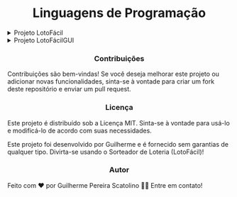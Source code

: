 <h1 align="center">Linguagens de Programação</h1>
<details>
<summary>Projeto LotoFácil</summary>
<h2 align="center">Projeto LotoFácil</h2>
<p>
<p>Este é um projeto de sorteio de números, letras e opção Par ou Ímpar, chamado LotoFácil criado no Visual Studio Code v1.87.2, utilizando as bibliotecas "java.util.Random" e "java.util.Scanner". O funcionamento do sistema é através do terminal, onde os jogadores podem interagir digitando e lendo dados.</p>

<h2 align="center">Funcionalidades</h2>
<p>
<p>O projeto LotoFácil oferece as seguintes funcionalidades:

Sorteio de Números: Gera um número aleatório no intervalo de 0 a 100.

Sorteio de Letras: Gera uma letra aleatória de A a Z.

Opção Par ou Ímpar: Permite ao usuário escolher entre "Par" ou "Ímpar" e gera um resultado aleatório para a escolha feita.</p>

<h2 align="center">Pré Requisitos</h2>
<p>
  
<p>Certifique-se de que você tenha o seguinte instalado no seu ambiente de desenvolvimento:</p>

<h3 align="center">
    <a href="https://www.oracle.com/br/java/technologies/downloads/">🔗 Java JDK 22</a>
</h3>
<p align="center">🚀 Um conjunto de utilitários que permitem criar sistemas de software para a plataforma Java</p>

<h3 align="center">
    <a href="https://code.visualstudio.com">🔗 Visual Studio Code</a>
</h3>
<p align="center">💻 O Visual Studio Code é um editor de código-fonte desenvolvido pela Microsoft.</p>

<h2 align="center">Executar o Projeto</h2>
<p>

Antes de começar, você vai precisar ter instalado em sua máquina a seguinte ferramenta:
[JDK22](https://www.oracle.com/br/java/technologies/downloads/), além disto é bom ter um editor para trabalhar com o código como [VSCode](https://code.visualstudio.com/).

<h3 align="center">Passo a Passo</h3>

<p>• Abra o seu editor para trabalhar com o código e clone ou importe o projeto.</p>
<p>• Vá para a pasta ProjetoLoto\src\main\java\loto</p>
<p>• Abra o LotoFacil.java</p>
<p>• Rode o projeto no Terminal do seu editor.
<p>• Pronto! Agora escolha a opção desejada.</p>

<h3 align="center">Demonstração</h3>

https://github.com/ScatolinoGui/Linguagens-de-Programacao/assets/164931554/184f1f1d-9993-4745-8b0c-60f30f04d130

</details>
<details>
<summary>Projeto LotoFácilGUI</summary>
<h2 align="center">Projeto LotoFácilGUI</h2>
<p>
<p>Este é um projeto de sorteio de números, letras e opção Par ou Ímpar, chamado LotoFácilGUI criado no IntelliJ IDEA v2024.1, utilizando as bibliotecas "java.util.Random" "java.swing*" e "java.awt.*", o funcionamento do sistema é através próprio IntelliJ, ou em qualquer outra IDE com o Java JDK integrado, sendo necessário apenas rodar o projeto pela própria IDE, onde os jogadores podem interagir digitando e lendo dados.</p>

<h2 align="center">Funcionalidades</h2>
<p>
<p>O projeto LotoFácil oferece as seguintes funcionalidades:

Sorteio de Números: Gera um número aleatório no intervalo de 0 a 100.

Sorteio de Letras: Gera uma letra aleatória de A a Z.

Opção Par ou Ímpar: Permite ao usuário escolher entre "Par" ou "Ímpar" e gera um resultado aleatório para a escolha feita.</p>

<h2 align="center">Pré Requisitos</h2>
<p>

<p>Certifique-se de que você tenha o seguinte instalado no seu ambiente de desenvolvimento:</p>

<h3 align="center">
    <a href="https://www.oracle.com/br/java/technologies/downloads/">🔗 Java JDK 22</a>
</h3>
<p align="center">🚀 Um conjunto de utilitários que permitem criar sistemas de software para a plataforma Java</p>

<h3 align="center">
    <a href="https://www.jetbrains.com/pt-br/idea/">🔗 IntelliJ IDEA</a>
</h3>
<p align="center">💻 IntelliJ IDEA é um ambiente de desenvolvimento integrado escrito em Java para o desenvolvimento de software de computador.</p>

<h2 align="center">Executar o Projeto</h2>
<p>

Antes de começar, você vai precisar ter instalado em sua máquina a seguinte ferramenta:
[JDK22](https://www.oracle.com/br/java/technologies/downloads/), além disto é bom ter um editor para trabalhar com o código e criar a Interface Gráfica, como o [IntelliJ IDEA](https://www.jetbrains.com/pt-br/idea/) que possui o [Swing UI Designer](https://www.jetbrains.com/help/idea/gui-designer-basics.html).

<h3 align="center">Passo a Passo</h3>

<p>• Abra o seu editor para trabalhar com o código e clone ou importe o projeto.</p>
<p>• Vá para a pasta ProjetoLoto\src\main\java\loto</p>
<p>• Abra o LotoFacilGUI.java</p>
<p>• Rode o projeto em seu editor.
<p>• Pronto! Agora escolha a opção desejada.</p>

<h3 align="center">Demonstração</h3>

https://github.com/ScatolinoGui/Linguagens-de-Programacao/assets/164931554/9471caf5-881f-44ea-8880-fa5348b231b4

</details>

<h3 align="center">Contribuições</h3>

<p>Contribuições são bem-vindas! Se você deseja melhorar este projeto ou adicionar novas funcionalidades, sinta-se à vontade para criar um fork deste repositório e enviar um pull request.</p>

<h3 align="center">Licença</h3>
<p>Este projeto é distribuído sob a Licença MIT. Sinta-se à vontade para usá-lo e modificá-lo de acordo com suas necessidades.</p>

Este projeto foi desenvolvido por Guilherme e é fornecido sem garantias de qualquer tipo. Divirta-se usando o Sorteador de Loteria (LotoFácil)!
</p>

<h3 align="center">Autor</h3>

Feito com ❤️ por Guilherme Pereira Scatolino 👋🏽 Entre em contato!
